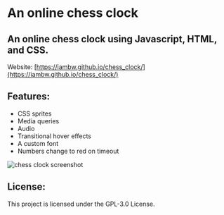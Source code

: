 # An online chess clock


## An online chess clock using Javascript, HTML, and CSS. ##


Website: [https://iambw.github.io/chess_clock/](https://iambw.github.io/chess_clock/)

## Features:
 * CSS sprites
 * Media queries
 * Audio
 * Transitional hover effects
 * A custom font
 * Numbers change to red on timeout


![chess clock screenshot](screenshot.jpg)


## License: ##

This project is licensed under the GPL-3.0 License.
